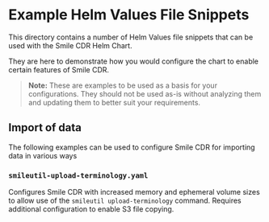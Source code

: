 # Example Helm Values File Snippets

This directory contains a number of Helm Values file snippets that can be used with the Smile CDR Helm Chart.

They are here to demonstrate how you would configure the chart to enable certain features of Smile CDR.

>**Note:** These are examples to be used as a basis for your configurations. They should not be used as-is without analyzing them and updating them to better suit your requirements.

## Import of data
The following examples can be used to configure Smile CDR for importing data in various ways

### `smileutil-upload-terminology.yaml`
Configures Smile CDR with increased memory and ephemeral volume sizes to allow use of the `smileutil upload-terminology` command.
Requires additional configuration to enable S3 file copying.

